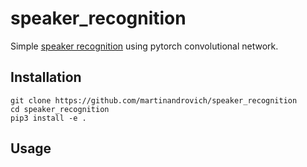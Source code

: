 # speaker_recognition

Simple [speaker recognition](https://en.wikipedia.org/wiki/Speaker_recognition) using pytorch convolutional network.

## Installation

```
git clone https://github.com/martinandrovich/speaker_recognition
cd speaker_recognition
pip3 install -e .
```

## Usage